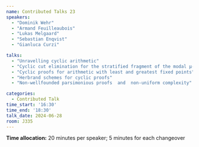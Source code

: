 ```yaml
---
name: Contributed Talks 23
speakers: 
  - "Dominik Wehr"
  - "Armand Feuilleaubois"
  - "Lukas Melgaard"
  - "Sebastian Enqvist"
  - "Gianluca Curzi"

talks: 
  - "Unravelling cyclic arithmetic"
  - "Cyclic cut elimination for the stratified fragment of the modal μ-calculus"
  - "Cyclic proofs for arithmetic with least and greatest fixed points"
  - "Herbrand schemes for cyclic proofs"
  - "Non-wellfounded parsimonious proofs  and  non-uniform complexity"

categories:
  - Contributed Talk
time_start: '16:30'
time_end: '18:30'
talk_date: 2024-06-28
room: J335
---
```

**Time allocation:** 20 minutes per speaker; 5 minutes for each changeover
